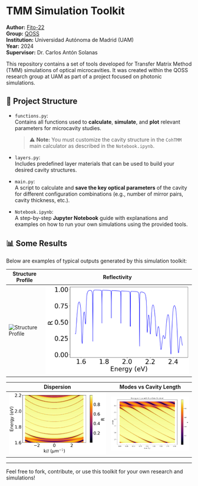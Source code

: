 # TMM Simulation Toolkit

**Author:** [Fito-22](https://github.com/Fito-22)  
**Group:** [QOSS](https://github.com/PicosLab/QOSS)  
**Institution:** Universidad Autónoma de Madrid (UAM)  
**Year:** 2024  
**Supervisor:** Dr. Carlos Antón Solanas  

This repository contains a set of tools developed for Transfer Matrix Method (TMM) simulations of optical microcavities. It was created within the QOSS research group at UAM as part of a project focused on photonic simulations.

## 📁 Project Structure

- `functions.py`:  
  Contains all functions used to **calculate**, **simulate**, and **plot** relevant parameters for microcavity studies.  
  > ⚠️ **Note:** You must customize the cavity structure in the `CohTMM` main calculator as described in the `Notebook.ipynb`.

- `layers.py`:  
  Includes predefined layer materials that can be used to build your desired cavity structures.

- `main.py`:  
  A script to calculate and **save the key optical parameters** of the cavity for different configuration combinations (e.g., number of mirror pairs, cavity thickness, etc.).

- `Notebook.ipynb`:  
  A step-by-step **Jupyter Notebook** guide with explanations and examples on how to run your own simulations using the provided tools.

## 📊 Some Results

Below are examples of typical outputs generated by this simulation toolkit:

| Structure Profile | Reflectivity |
|-------------------|--------------|
| ![Structure Profile](images/structure.png) | ![Reflectivity](images/reflectivity.png) |

| Dispersion | Modes vs Cavity Length |
|------------|------------------------|
| ![Dispersion](images/disp.png) | ![Modes](images/modes.png) |
---

Feel free to fork, contribute, or use this toolkit for your own research and simulations!
